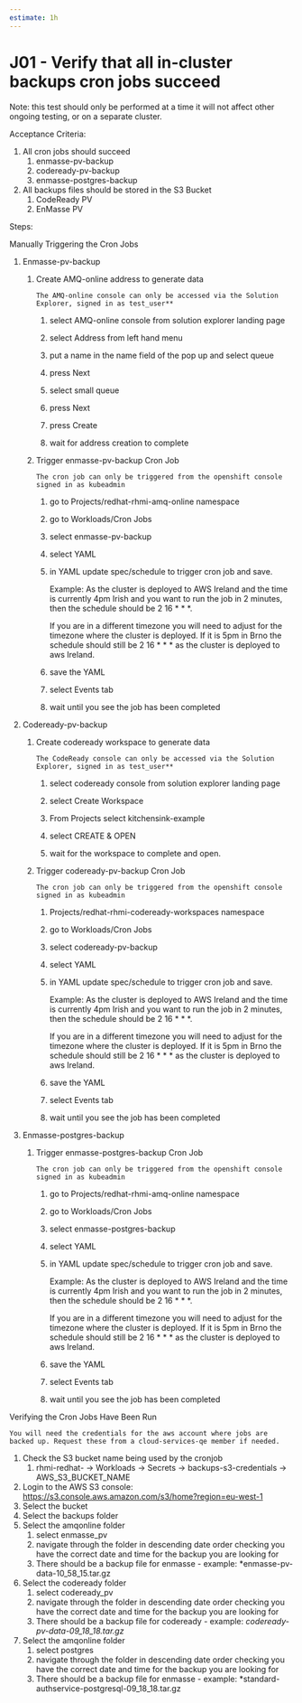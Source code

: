 ```yaml
---
estimate: 1h
---
```


# J01 - Verify that all in-cluster backups cron jobs succeed

Note: this test should only be performed at a time it will not affect other ongoing testing, or on a separate cluster.

Acceptance Criteria:

1. All cron jobs should succeed
   1. enmasse-pv-backup
   2. codeready-pv-backup
   3. enmasse-postgres-backup
2. All backups files should be stored in the S3 Bucket
   1. CodeReady PV
   2. EnMasse PV

Steps:

Manually Triggering the Cron Jobs

1. Enmasse-pv-backup

   1. Create AMQ-online address to generate data

      `The AMQ-online console can only be accessed via the Solution Explorer, signed in as test_user**`

      1. select AMQ-online console from solution explorer landing page

      2. select Address from left hand menu

      3. put a name in the name field of the pop up and select queue

      4. press Next

      5. select small queue

      6. press Next

      7. press Create

      8. wait for address creation to complete

   2. Trigger enmasse-pv-backup Cron Job

      `The cron job can only be triggered from the openshift console signed in as kubeadmin`

      1. go to Projects/redhat-rhmi-amq-online namespace

      2. go to Workloads/Cron Jobs

      3. select enmasse-pv-backup

      4. select YAML

      5. in YAML update spec/schedule to trigger cron job and save.

         Example: As the cluster is deployed to AWS Ireland and the time is currently 4pm Irish and you want to run the job in 2 minutes, then the schedule should be 2 16 \* \* \*.

         If you are in a different timezone you will need to adjust for the timezone where the cluster is deployed. If it is 5pm in Brno the schedule should still be 2 16 \* \* \* as the cluster is deployed to aws Ireland.

      6. save the YAML

      7. select Events tab

      8. wait until you see the job has been completed

2. Codeready-pv-backup

   1. Create codeready workspace to generate data

      `The CodeReady console can only be accessed via the Solution Explorer, signed in as test_user**`

      1. select codeready console from solution explorer landing page

      2. select Create Workspace

      3. From Projects select kitchensink-example

      4. select CREATE & OPEN

      5. wait for the workspace to complete and open.

   2. Trigger codeready-pv-backup Cron Job

      `The cron job can only be triggered from the openshift console signed in as kubeadmin`

      1. Projects/redhat-rhmi-codeready-workspaces namespace

      2. go to Workloads/Cron Jobs

      3. select codeready-pv-backup

      4. select YAML

      5. in YAML update spec/schedule to trigger cron job and save.

         Example: As the cluster is deployed to AWS Ireland and the time is currently 4pm Irish and you want to run the job in 2 minutes, then the schedule should be 2 16 \* \* \*.

         If you are in a different timezone you will need to adjust for the timezone where the cluster is deployed. If it is 5pm in Brno the schedule should still be 2 16 \* \* \* as the cluster is deployed to aws Ireland.

      6. save the YAML

      7. select Events tab

      8. wait until you see the job has been completed

3. Enmasse-postgres-backup

   1. Trigger enmasse-postgres-backup Cron Job

      `The cron job can only be triggered from the openshift console signed in as kubeadmin`

      1. go to Projects/redhat-rhmi-amq-online namespace

      2. go to Workloads/Cron Jobs

      3. select enmasse-postgres-backup

      4. select YAML

      5. in YAML update spec/schedule to trigger cron job and save.

         Example: As the cluster is deployed to AWS Ireland and the time is currently 4pm Irish and you want to run the job in 2 minutes, then the schedule should be 2 16 \* \* \*.

         If you are in a different timezone you will need to adjust for the timezone where the cluster is deployed. If it is 5pm in Brno the schedule should still be 2 16 \* \* \* as the cluster is deployed to aws Ireland.

      6. save the YAML

      7. select Events tab

      8. wait until you see the job has been completed

Verifying the Cron Jobs Have Been Run

    You will need the credentials for the aws account where jobs are backed up. Request these from a cloud-services-qe member if needed.

1. Check the S3 bucket name being used by the cronjob
   1. rhmi-redhat-<product> -> Workloads -> Secrets -> backups-s3-credentials -> AWS_S3_BUCKET_NAME
2. Login to the AWS S3 console: https://s3.console.aws.amazon.com/s3/home?region=eu-west-1
3. Select the bucket
4. Select the backups folder
5. Select the amqonline folder
   1. select enmasse_pv
   2. navigate through the folder in descending date order checking you have the correct date and time for the backup you are looking for
   3. There should be a backup file for enmasse - example: \*enmasse-pv-data-10_58_15.tar.gz
6. Select the codeready folder
   1. select codeready_pv
   2. navigate through the folder in descending date order checking you have the correct date and time for the backup you are looking for
   3. There should be a backup file for codeready - example: _codeready-pv-data-09_18_18.tar.gz_
7. Select the amqonline folder
   1. select postgres
   2. navigate through the folder in descending date order checking you have the correct date and time for the backup you are looking for
   3. There should be a backup file for enmasse - example: \*standard-authservice-postgresql-09_18_18.tar.gz

